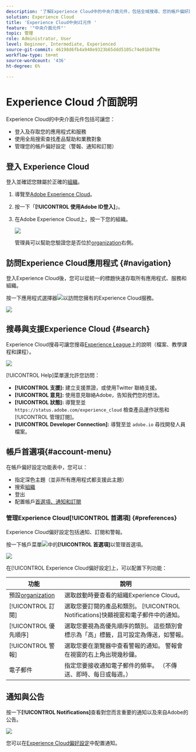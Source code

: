```yaml
---
description: '了解Experience Cloud中的中央介面元件，包括全域搜尋、您的帳戶偏好設定、如何導覽介面及取得說明。 '
solution: Experience Cloud
title: 'Experience Cloud中央UI元件 '
feature: '"中央介面元件"'
topic: 管理
role: Administrator, User
level: Beginner, Intermediate, Experienced
source-git-commit: 46198d6fb4a940e9323b65ddd5105c74e01b879e
workflow-type: tm+mt
source-wordcount: '436'
ht-degree: 6%

---
```


# Experience Cloud 介面說明

Experience Cloud的中央介面元件包括可讓您：

* 登入及存取您的應用程式和服務
* 使用全局搜索查找產品幫助和業務對象
* 管理您的帳戶偏好設定（警報、通知和訂閱）

## 登入 Experience Cloud

登入並確認您隸屬於正確的[組織](admin-getting-started/organizations.md)。

1. 導覽至[Adobe Experience Cloud](https://experiencecloud.adobe.com/exc-content/login.html)。
1. 按一下「**[!UICONTROL 使用Adobe ID登入]**」。
1. 在Adobe Experience Cloud上，按一下您的組織。

   ![](assets/organizations-menu.png)

   管理員可以幫助您驗證您是否位於[organization](admin-getting-started/organizations.md)右側。

## 訪問Experience Cloud應用程式 {#navigation}

登入Experience Cloud後，您可以從統一的標題快速存取所有應用程式、服務和組織。

按一下應用程式選擇器![](assets/menu-icon.png)以訪問您擁有的Experience Cloud服務。

![](assets/platform-core-services.png)

## 搜尋與支援Experience Cloud {#search}

Experience Cloud搜尋可讓您搜尋[Experience League](https://experienceleague.adobe.com/?lang=zh-Hant/#home)上的說明（檔案、教學課程和課程）。

![](assets/search-menu.png)

[!UICONTROL Help]菜單還允許您訪問：

* **[!UICONTROL 支援]:** 建立支援票證，或使用Twitter  聯絡支援。
* **[!UICONTROL 意見]:** 使用意見聯絡Adobe，告知我們您的想法。
* **[!UICONTROL 狀態]:** 導覽至並 `https://status.adobe.com/experience_cloud` 檢查產品運作狀態和 [!UICONTROL 管理訂閱]。
* **[!UICONTROL Developer Connection]:** 導覽至並 `adobe.io` 尋找開發人員檔案。

## 帳戶首選項{#account-menu}

在帳戶偏好設定功能表中，您可以：

* 指定深色主題（並非所有應用程式都支援此主題）
* 搜索[組織](admin-getting-started/organizations.md)
* 登出
* 配置帳戶[首選項、通知和訂閱](#preferences)

### 管理Experience Cloud[!UICONTROL 首選項] {#preferences}

Experience Cloud偏好設定包括通知、訂閱和警報。

按一下帳戶菜單![](assets/preferences-icon-sm.png)中的&#x200B;**[!UICONTROL 首選項]**&#x200B;以管理首選項。

![](assets/preferences-page.png)

在[!UICONTROL Experience Cloud偏好設定]上，可以配置下列功能：

| 功能 | 說明 |
|--- |--- |
| 預設[organization](admin-getting-started/organizations.md) | 選取啟動時要查看的組織Experience Cloud。 |
| [!UICONTROL 訂閱] | 選取您要訂閱的產品和類別。 [!UICONTROL Notifications]快顯視窗和電子郵件中的通知。 |
| [!UICONTROL 優先順序] | 選取您要視為高優先順序的類別。 這些類別會標示為「高」標籤，且可設定為傳送，如警報。 |
| [!UICONTROL 警報] | 選取您要在瀏覽器中查看警報的通知。 警報會在視窗的右上角出現幾秒鐘。 |
| 電子郵件 | 指定您要接收通知電子郵件的頻率。 （不傳送、即時、每日或每週。） |

## 通知與公告

按一下&#x200B;**[!UICONTROL Notifications]**&#x200B;查看對您而言重要的通知以及來自Adobe的公告。

![](assets/notifications-menu-small.png)

您可以在[Experience Cloud偏好設定](#preferences)中配置通知。
